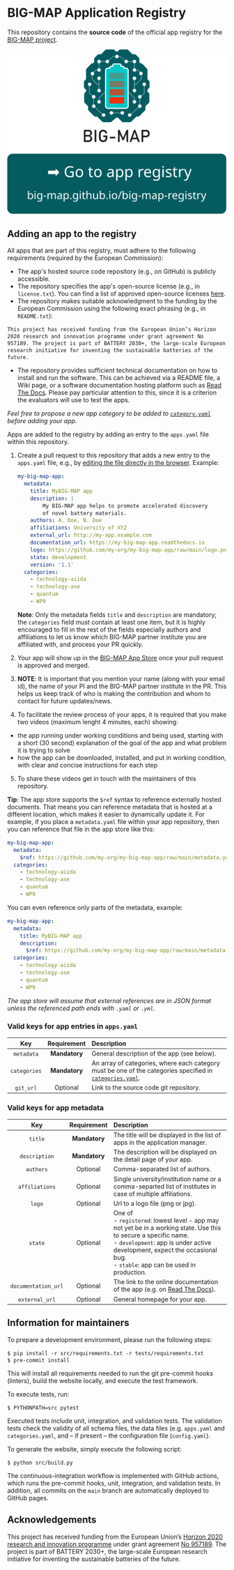 # BIG-MAP Application Registry

This repository contains the **source code** of the official app registry for the [BIG-MAP project](https://www.big-map.eu).

<p align="center">
 <a href="http://big-map.github.io/big-map-registry" rel="Go to BIG-MAP app registry">
  <img src="src/static/gotobutton.svg">
 </a>
</p>

## Adding an app to the registry

All apps that are part of this registry, must adhere to the following requirements (required by the European Commission):

- The app's hosted source code repository (e.g., on GitHub) is publicly accessible.
- The repository specifies the app's open-source license (e.g., in `license.txt`). You can find a list of approved open-source licenses [here](https://opensource.org/licenses).
- The repository makes suitable acknowledgment to the funding by the European Commission using the following exact phrasing (e.g., in `README.txt`):

```text
This project has received funding from the European Union’s Horizon 2020 research and innovation programme under grant agreement No 957189. The project is part of BATTERY 2030+, the large-scale European research initiative for inventing the sustainable batteries of the future.
```

- The repository provides sufficient technical documentation on how to install and run the software. This can be achieved via a README file, a Wiki page, or a software documentation hosting platform such as [Read The Docs](https://readthedocs.org/). Please pay particular attention to this, since it is a criterion the evaluators will use to test the apps.

*Feel free to propose a new app category to be added to [`category.yaml`](https://github.com/BIG-MAP/big-map-registry/edit/main/categories.yaml) before adding your app.*

Apps are added to the registry by adding an entry to the `apps.yaml` file within this repository.

1. Create a pull request to this repository that adds a new entry to the `apps.yaml` file, e.g., by [editing the file directly in the browser](https://github.com/BIG-MAP/big-map-registry/edit/main/apps.yaml?message=Add%20app%20%3Capp-name%3E). Example:

    ```yaml
    my-big-map-app:
      metadata:
        title: MyBIG-MAP app
        description: |
            My BIG-MAP app helps to promote accelerated discovery
            of novel battery materials.
        authors: A. Doe, B. Doe
        affiliations: University of XYZ
        external_url: http://my-app.example.com
        documentation_url: https://my-big-map-app.readthedocs.io
        logo: https://github.com/my-org/my-big-map-app/raw/main/logo.png
        state: development
        version: '1.1'
      categories:
        - technology-aiida
        - technology-ase
        - quantum
        - WP9
    ```

    **Note**: Only the metadata fields `title` and `description` are mandatory; the `categories` field must contain at least one item, but it is highly encouraged to fill in the rest of the fields especially authors and affiliations to let us know which BIG-MAP partner institute you are affiliated with, and process your PR quickly.


2. Your app will show up in the [BIG-MAP App Store](https://big-map.github.io/big-map-registry) once your pull request is approved and merged.

3. **NOTE**: It is important that you mention your name (along with your email id), the name of your PI and the BIG-MAP partner institute in the PR. This helps us keep track of who is making the contribution and whom to contact for future updates/news.

4. To facilitate the review process of your apps, it is required that you make two videos (maximum lenght 4 minutes, each) showing:
  - the app running under working conditions and being used, starting with a short (30 second) explanation of the goal of the app and what problem it is trying to solve
  - how the app can be downloaded, installed, and put in working condition, with clear and concise instructions for each step

5. To share these videos get in touch with the maintainers of this repository.

**Tip**: The app store supports the `$ref` syntax to reference externally hosted documents.
That means you can reference metadata that is hosted at a different location, which makes it easier to dynamically update it.
For example, if you place a `metadata.yaml` file within your app repository, then you can reference that file in the app store like this:

```yaml
my-big-map-app:
  metadata:
    $ref: https://github.com/my-org/my-big-map-app/raw/main/metadata.yaml
  categories:
    - technology-aiida
    - technology-ase
    - quantum
    - WP9
```
You can even reference only parts of the metadata, example:
```yaml
my-big-map-app:
  metadata:
    title: MyBIG-MAP app
    description:
      $ref: https://github.com/my-org/my-big-map-app/raw/main/metadata.yaml#description
  categories:
    - technology-aiida
    - technology-ase
    - quantum
    - WP9
```

*The app store will assume that external references are in JSON format unless the referenced path ends with `.yaml` or `.yml`.*

### Valid keys for app entries in `apps.yaml`

| Key | Requirement | Description |
|:---:|:---:|:---|
| `metadata` | **Mandatory** | General description of the app (see below).                                                                                                  |
| `categories` | **Mandatory** | An array of categories, where each category must be one of the categories specified in [`categories.yaml`](https://github.com/big-map/big-map-registry/blob/main/categories.yaml). |
| `git_url` | Optional | Link to the source code git repository.                                                                                                      |

### Valid keys for app metadata

| Key | Requirement | Description |
|:---:|:---:|:---|
| `title` | **Mandatory** | The title will be displayed in the list of apps in the application manager. |
| `description` | **Mandatory** | The description will be displayed on the detail page of your app. |
| `authors` | Optional | Comma-separated list of authors. |
| `affiliations` | Optional | Single university/institution name or a comma-separted list of institutes in case of multiple affiliations. |
| `logo` | Optional | Url to a logo file (png or jpg). |
| `state` | Optional | One of<br>- `registered`: lowest level - app may not yet be in a working state. Use this to secure a specific name.<br>- `development`: app is under active development, expect the occasional bug.<br>- `stable`: app can be used in production. |
| `documentation_url` | Optional | The link to the online documentation of the app (e.g. on [Read The Docs](https://readthedocs.org/)). |
| `external_url` | Optional | General homepage for your app. |

## Information for maintainers

To prepare a development environment, please run the following steps:
```console
$ pip install -r src/requirements.txt -r tests/requirements.txt
$ pre-commit install
```

This will install all requirements needed to run the git pre-commit hooks (linters), build the website locally, and execute the test framework.

To execute tests, run:
```console
$ PYTHONPATH=src pytest
```

Executed tests include unit, integration, and validation tests.
The validation tests check the validity of all schema files, the data files (e.g. `apps.yaml` and `categories.yaml`, and – if present – the configuration file (`config.yaml`).

To generate the website, simply execute the following script:

```console
$ python src/build.py
```

The continuous-integration workflow is implemented with GitHub actions, which runs the pre-commit hooks, unit, integration, and validation tests.
In addition, all commits on the `main` branch are automatically deployed to GitHub pages.

## Acknowledgements

This project has received funding from the European Union’s [Horizon 2020 research and innovation programme](https://ec.europa.eu/programmes/horizon2020/en) under grant agreement [No 957189](https://cordis.europa.eu/project/id/957189). The project is part of BATTERY 2030+, the large-scale European research initiative for inventing the sustainable batteries of the future.
